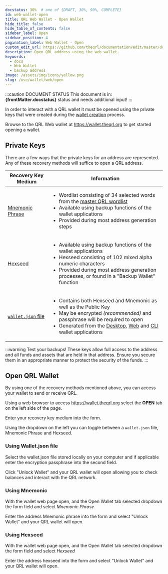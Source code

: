 ```yaml
---
docstatus: 30%  # one of {DRAFT, 30%, 90%, COMPLETE}
id: web-wallet-open
title: QRL Web Wallet - Open Wallet
hide_title: false
hide_table_of_contents: false
sidebar_label: Open 
sidebar_position: 4
pagination_label: Web Wallet - Open
custom_edit_url: https://github.com/theqrl/documentation/edit/master/docs/basics/what-is-qrl.md
description: Open QRL address using the web wallet.
keywords:
  - docs
  - Web Wallet
  - backup address
image: /assets/img/icons/yellow.png
slug: /use/wallet/web/open
---
```


:::caution DOCUMENT STATUS 
<span>This document is in: <b>{frontMatter.docstatus}</b> status and needs additional input!</span>
:::



In order to interact with a QRL wallet it must be opened using the private keys that were created during the [wallet creation](/use/wallet/web/new) process.

Browse to the QRL Web wallet at https://wallet.theqrl.org to get started opening a wallet.

## Private Keys

There are a few ways that the private keys for an address are represented. Any of these recovery methods will suffice to open a QRL address.

| Recovery Key Medium | Information |
| --- | --- |
| [Mnemonic Phrase](/build/address/mnemonic)  | <ul><li>Wordlist consisting of 34 selected words from the [master QRL wordlist](https://github.com/theQRL/qrllib/blob/master/src/qrl/wordlist.cpp)</li><li>Available using backup functions of the wallet applications</li> <li>Provided during most address generation steps</li></ul> |
| [Hexseed](developers/address/hexseed) | <ul><li>Available using backup functions of the wallet applications</li><li>Hexseed consisting of 102 mixed alpha numeric characters</li><li>Provided during most address generation processes, or found in a "Backup Wallet" function</li></ul> |
| [`wallet.json` file](developers/address/wallet-json) |  <ul><li>Contains both Hexseed and Mnemonic as well as the Public Key</li><li>May be encrypted *(recommended)* and passphrase will be required to open</li><li>Generated from the [Desktop](/use/wallet/desktop/overview), [Web](/use/wallet/web/overview) and [CLI](/use/node/cli) wallet applications</li></ul> |


:::warning Test your backups!
These keys allow full access to the address and all funds and assets that are held in that address. Ensure you secure them in an appropriate manner to protect the security of the funds.
:::


## Open QRL Wallet

By using one of the recovery methods mentioned above, you can access your wallet to send or receive QRL.

Using a web browser to access https://wallet.theqrl.org select the **OPEN** tab on the left side of the page.

Enter your recovery key medium into the form.

Using the dropdown on the left you can toggle between a `wallet.json` file, Mnemonic Phrase and Hexseed.

### Using Wallet.json file

Select the wallet.json file stored locally on your computer and if applicable enter the encryption passphrase into the second field.

Click "Unlock Wallet" and your QRL wallet will open allowing you to check balances and interact with the QRL network. 

### Using Mnemonic

With the wallet web page open, and the Open Wallet tab selected dropdown the form field and select *Mnemonic Phrase*

Enter the address Mnemonic phrase into the form and select "Unlock Wallet" and your QRL wallet will open.

### Using Hexseed


With the wallet web page open, and the Open Wallet tab selected dropdown the form field and select *Hexseed*

Enter the address hexseed into the form and select "Unlock Wallet" and your QRL wallet will open.
